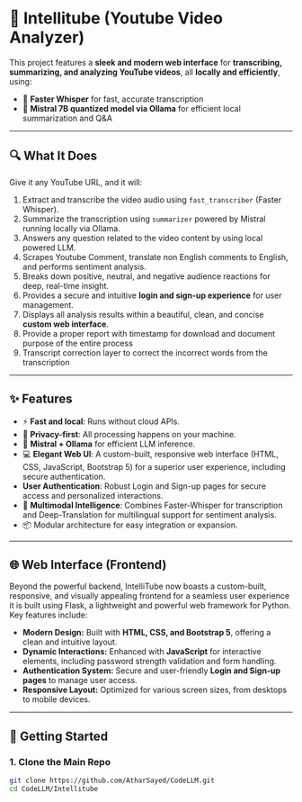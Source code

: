 # 🎥 Intellitube (Youtube Video Analyzer)

This project features a **sleek and modern web interface** for **transcribing, summarizing, and analyzing YouTube videos**, all **locally and efficiently**, using:

- 🧠 **Faster Whisper** for fast, accurate transcription
- 🤖 **Mistral 7B quantized model via Ollama** for efficient local summarization and Q&A

---

## 🔍 What It Does

Give it any YouTube URL, and it will:

1.  Extract and transcribe the video audio using `fast_transcriber` (Faster Whisper).
2.  Summarize the transcription using `summarizer` powered by Mistral running locally via Ollama.
3.  Answers any question related to the video content by using local powered LLM.
4.  Scrapes Youtube Comment, translate non English comments to English, and performs sentiment analysis.
5.  Breaks down positive, neutral, and negative audience reactions for deep, real-time insight.
6.  Provides a secure and intuitive **login and sign-up experience** for user management.
7.  Displays all analysis results within a beautiful, clean, and concise **custom web interface**.
8.  Provide a proper report with timestamp for download and document purpose of the entire process
9.  Transcript correction layer to correct the incorrect words from the transcription 

---

## ✨ Features

-   ⚡ **Fast and local**: Runs without cloud APIs.
-   🔐 **Privacy-first**: All processing happens on your machine.
-   🧠 **Mistral + Ollama** for efficient LLM inference.
-   💻 **Elegant Web UI**: A custom-built, responsive web interface (HTML, CSS, JavaScript, Bootstrap 5) for a superior user experience, including secure authentication.
-   **User Authentication**: Robust Login and Sign-up pages for secure access and personalized interactions.
-   🧠 **Multimodal Intelligence**: Combines Faster-Whisper for transcription and Deep-Translation for multilingual support for sentiment analysis.
-   📦 Modular architecture for easy integration or expansion.

---

## 🌐 Web Interface (Frontend)

Beyond the powerful backend, IntelliTube now boasts a custom-built, responsive, and visually appealing frontend for a seamless user experience it is built using Flask, a lightweight and powerful web framework for Python. Key features include:

-   **Modern Design:** Built with **HTML, CSS, and Bootstrap 5**, offering a clean and intuitive layout.
-   **Dynamic Interactions:** Enhanced with **JavaScript** for interactive elements, including password strength validation and form handling.
-   **Authentication System:** Secure and user-friendly **Login and Sign-up pages** to manage user access.
-   **Responsive Layout:** Optimized for various screen sizes, from desktops to mobile devices.

---

## 🚀 Getting Started

### 1. Clone the Main Repo

```bash
git clone https://github.com/AtharSayed/CodeLLM.git
cd CodeLLM/Intellitube

